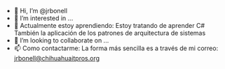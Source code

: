 - 👋 Hi, I’m @jrbonell
- 👀 I’m interested in ...
- 🌱 Actualmente estoy aprendiendo:
  Estoy tratando de aprender C#
  También la aplicación de los patrones de arquitectura de sistemas
- 💞️ I’m looking to collaborate on ...
- 📫 Como contactarme:
  La forma más sencilla es a través de mi correo: jrbonell@chihuahuaitpros.org

<!---
jrbonell/jrbonell is a ✨ special ✨ repository because its `README.md` (this file) appears on your GitHub profile.
You can click the Preview link to take a look at your changes.
--->
